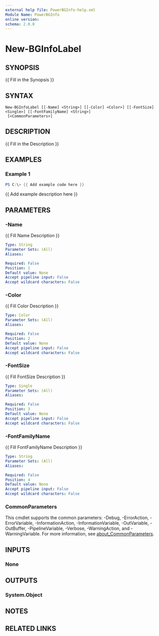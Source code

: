 ```yaml
---
external help file: PowerBGInfo-help.xml
Module Name: PowerBGInfo
online version:
schema: 2.0.0
---
```


# New-BGInfoLabel

## SYNOPSIS
{{ Fill in the Synopsis }}

## SYNTAX

```
New-BGInfoLabel [[-Name] <String>] [[-Color] <Color>] [[-FontSize] <Single>] [[-FontFamilyName] <String>]
 [<CommonParameters>]
```

## DESCRIPTION
{{ Fill in the Description }}

## EXAMPLES

### Example 1
```powershell
PS C:\> {{ Add example code here }}
```

{{ Add example description here }}

## PARAMETERS

### -Name
{{ Fill Name Description }}

```yaml
Type: String
Parameter Sets: (All)
Aliases:

Required: False
Position: 1
Default value: None
Accept pipeline input: False
Accept wildcard characters: False
```

### -Color
{{ Fill Color Description }}

```yaml
Type: Color
Parameter Sets: (All)
Aliases:

Required: False
Position: 2
Default value: None
Accept pipeline input: False
Accept wildcard characters: False
```

### -FontSize
{{ Fill FontSize Description }}

```yaml
Type: Single
Parameter Sets: (All)
Aliases:

Required: False
Position: 3
Default value: None
Accept pipeline input: False
Accept wildcard characters: False
```

### -FontFamilyName
{{ Fill FontFamilyName Description }}

```yaml
Type: String
Parameter Sets: (All)
Aliases:

Required: False
Position: 4
Default value: None
Accept pipeline input: False
Accept wildcard characters: False
```

### CommonParameters
This cmdlet supports the common parameters: -Debug, -ErrorAction, -ErrorVariable, -InformationAction, -InformationVariable, -OutVariable, -OutBuffer, -PipelineVariable, -Verbose, -WarningAction, and -WarningVariable. For more information, see [about_CommonParameters](http://go.microsoft.com/fwlink/?LinkID=113216).

## INPUTS

### None

## OUTPUTS

### System.Object
## NOTES

## RELATED LINKS
